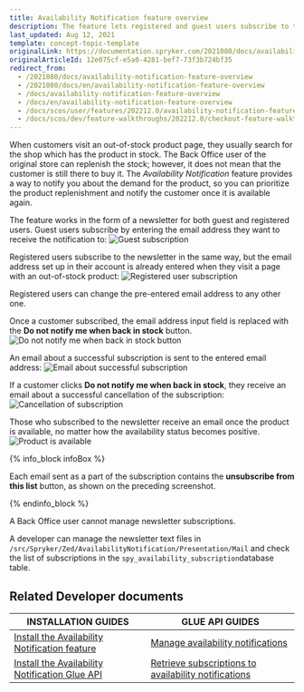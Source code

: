 ```yaml
---
title: Availability Notification feature overview
description: The feature lets registered and guest users subscribe to the newsletter by specifying the email address they wish to receive the notifications to
last_updated: Aug 12, 2021
template: concept-topic-template
originalLink: https://documentation.spryker.com/2021080/docs/availability-notification-feature-overview
originalArticleId: 12e075cf-e5a0-4281-bef7-73f3b724bf35
redirect_from:
  - /2021080/docs/availability-notification-feature-overview
  - /2021080/docs/en/availability-notification-feature-overview
  - /docs/availability-notification-feature-overview
  - /docs/en/availability-notification-feature-overview
  - /docs/scos/user/features/202212.0/availability-notification-feature-overview.html
  - /docs/scos/dev/feature-walkthroughs/202212.0/checkout-feature-walkthrough.html
---
```


When customers visit an out-of-stock product page, they usually search for the shop which has the product in stock. The Back Office user of the original store can replenish the stock; however, it does not mean that the customer is still there to buy it. The *Availability Notification* feature provides a way to notify you about the demand for the product, so you can prioritize the product replenishment and notify the customer once it is available again.

The feature works in the form of a newsletter for both guest and registered users. Guest users subscribe by entering the email address they want to receive the notification to:
![Guest subscription](https://spryker.s3.eu-central-1.amazonaws.com/docs/Features/Mailing+&+Communication/Product+is+Available+Again/guest-subscription.png)

Registered users subscribe to the newsletter in the same way, but the email address set up in their account is already entered when they visit a page with an out-of-stock product:
![Registered user subscription](https://spryker.s3.eu-central-1.amazonaws.com/docs/Features/Mailing+&+Communication/Product+is+Available+Again/registered-user-subscription.png)

Registered users can change the pre-entered email address to any other one.

Once a customer subscribed, the email address input field is replaced with the **Do not notify me when back in stock** button.
![Do not notify me when back in stock button](https://spryker.s3.eu-central-1.amazonaws.com/docs/Features/Mailing+&+Communication/Product+is+Available+Again/do-not-notify-button.png)

An email about a successful subscription is sent to the entered email address:
![Email about successful subscription](https://spryker.s3.eu-central-1.amazonaws.com/docs/Features/Mailing+&+Communication/Product+is+Available+Again/successful-subscription.png)

If a customer clicks **Do not notify me when back in stock**, they receive an email about a successful cancellation of the subscription:
![Cancellation of subscription](https://spryker.s3.eu-central-1.amazonaws.com/docs/Features/Mailing+&+Communication/Product+is+Available+Again/successful-unsubscription.png)

Those who subscribed to the newsletter receive an email once the product is available, no matter how the availability status becomes positive.
![Product is available](https://spryker.s3.eu-central-1.amazonaws.com/docs/Features/Mailing+&+Communication/Product+is+Available+Again/product-is-available.png)

{% info_block infoBox %}

Each email sent as a part of the subscription contains the **unsubscribe from this list** button, as shown on the preceding screenshot.

{% endinfo_block %}

A Back Office user cannot manage newsletter subscriptions.

A developer can manage the newsletter text files in `/src/Spryker/Zed/AvailabilityNotification/Presentation/Mail` and check the list of subscriptions in the `spy_availability_subscription`database table.

## Related Developer documents

|INSTALLATION GUIDES  | GLUE API GUIDES  |
|---------|---------|
| [Install the Availability Notification feature](/docs/pbc/all/warehouse-management-system/{{site.version}}/base-shop/install-and-upgrade/install-features/install-the-availability-notification-feature.html)  | [Manage availability notifications](/docs/pbc/all/warehouse-management-system/{{site.version}}/base-shop/manage-using-glue-api/manage-availability-notifications.html)  |
| [Install the Availability Notification Glue API](/docs/pbc/all/warehouse-management-system/{{site.version}}/base-shop/install-and-upgrade/install-features/install-the-availability-notification-glue-api.html) | [Retrieve subscriptions to availability notifications](/docs/pbc/all/warehouse-management-system/{{site.version}}/base-shop/manage-using-glue-api/retrieve-subscriptions-to-availability-notifications.html)  |

